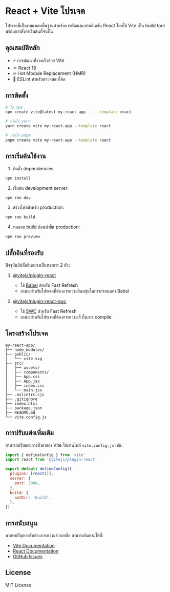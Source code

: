 # React + Vite โปรเจค

โปรเจคนี้เป็นเทมเพลตพื้นฐานสำหรับการพัฒนาแอปพลิเคชัน React โดยใช้ Vite เป็น build tool พร้อมการตั้งค่าเริ่มต้นที่จำเป็น

## คุณสมบัติหลัก

- ⚡️ การพัฒนาที่รวดเร็วด้วย Vite
- ⚛️ React 18
- 🔥 Hot Module Replacement (HMR)
- 🚨 ESLint สำหรับตรวจสอบโค้ด

## การติดตั้ง

```bash
# ใช้ npm
npm create vite@latest my-react-app -- --template react

# หรือใช้ yarn
yarn create vite my-react-app --template react

# หรือใช้ pnpm
pnpm create vite my-react-app --template react
```

## การเริ่มต้นใช้งาน

1. ติดตั้ง dependencies:
```bash
npm install
```

2. เริ่มต้น development server:
```bash
npm run dev
```

3. สร้างไฟล์สำหรับ production:
```bash
npm run build
```

4. ทดสอบ build ก่อนนำขึ้น production:
```bash
npm run preview
```

## ปลั๊กอินที่รองรับ

ปัจจุบันมีปลั๊กอินอย่างเป็นทางการ 2 ตัว:

1. [@vitejs/plugin-react](https://github.com/vitejs/vite-plugin-react/blob/main/packages/plugin-react/README.md)
   - ใช้ [Babel](https://babeljs.io/) สำหรับ Fast Refresh
   - เหมาะสำหรับโปรเจคที่ต้องการความยืดหยุ่นในการกำหนดค่า Babel

2. [@vitejs/plugin-react-swc](https://github.com/vitejs/vite-plugin-react-swc)
   - ใช้ [SWC](https://swc.rs/) สำหรับ Fast Refresh
   - เหมาะสำหรับโปรเจคที่ต้องการความเร็วในการ compile

## โครงสร้างโปรเจค

```
my-react-app/
├── node_modules/
├── public/
│   └── vite.svg
├── src/
│   ├── assets/
│   ├── components/
│   ├── App.css
│   ├── App.jsx
│   ├── index.css
│   └── main.jsx
├── .eslintrc.cjs
├── .gitignore
├── index.html
├── package.json
├── README.md
└── vite.config.js
```

## การปรับแต่งเพิ่มเติม

สามารถปรับแต่งการตั้งค่าของ Vite ได้ผ่านไฟล์ `vite.config.js` เช่น:

```javascript
import { defineConfig } from 'vite'
import react from '@vitejs/plugin-react'

export default defineConfig({
  plugins: [react()],
  server: {
    port: 3000,
  },
  build: {
    outDir: 'build',
  },
})
```

## การสนับสนุน

หากพบปัญหาหรือต้องการความช่วยเหลือ สามารถติดตามได้ที่:
- [Vite Documentation](https://vitejs.dev/)
- [React Documentation](https://react.dev/)
- [GitHub Issues](https://github.com/vitejs/vite/issues)

## License

MIT License
